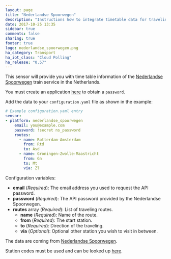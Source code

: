 ```yaml
---
layout: page
title: "Nederlandse Spoorwegen"
description: "Instructions how to integrate timetable data for traveling by train in the Netherlands within Home Assistant."
date: 2017-10-25 13:35
sidebar: true
comments: false
sharing: true
footer: true
logo: nederlandse_spoorwegen.png
ha_category: Transport
ha_iot_class: "Cloud Polling"
ha_release: "0.57"
---
```



This sensor will provide you with time table information of the [Nederlandse Spoorwegen](https://www.ns.nl/) train service in the Netherlands.

You must create an application [here](https://www.ns.nl/ews-aanvraagformulier/) to obtain a `password`.

Add the data to your `configuration.yaml` file as shown in the example:

```yaml
# Example configuration.yaml entry
sensor:
- platform: nederlandse_spoorwegen
    email: you@example.com
    password: !secret ns_password
    routes:
      - name: Rotterdam-Amsterdam
        from: Rtd
        to: Asd
      - name: Groningen-Zwolle-Maastricht
        from: Gn
        to: Mt
        via: Zl
```

Configuration variables:

- **email** (*Required*): The email address you used to request the API password.
- **password** (*Required*): The API password provided by the Nederlandse Spoorwegen.
- **routes** array (*Required*): List of traveling routes.
  - **name** (*Required*): Name of the route.
  - **from** (*Required*): The start station.
  - **to** (*Required*): Direction of the traveling.
  - **via** (*Optional*): Optional other station you wish to visit in between.

The data are coming from [Nederlandse Spoorwegen](https://www.ns.nl/).

Station codes must be used and can be looked up [here](https://nl.wikipedia.org/wiki/Lijst_van_spoorwegstations_in_Nederland).
